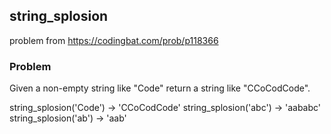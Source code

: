 ## string_splosion

problem from https://codingbat.com/prob/p118366

### Problem

Given a non-empty string like "Code" return a string like "CCoCodCode".


string_splosion('Code') → 'CCoCodCode'
string_splosion('abc') → 'aababc'
string_splosion('ab') → 'aab'